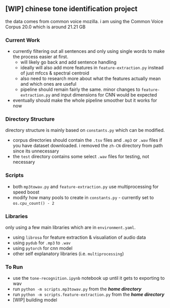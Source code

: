 ## [WIP] chinese tone identification project
the data comes from common voice mozilla. i am using the Common Voice Corpus 20.0 which is around 21.21 GB

### Current Work
- currently filtering out all sentences and only using single words to make the process easier at first. 
  - will likely go back and add sentence handling
  - ideally will also add more features in `feature-extraction.py` instead of just mfccs & spectral centroid
  - also need to research more about what the features actually mean and which ones are useful
  - pipeline should remain fairly the same. minor changes to `feature-extraction.py` and input dimensions for CNN would be expected
- eventually should make the whole pipeline smoother but it works for now

### Directory Structure
directory structure is mainly based on `constants.py` which can be modified.

- corpus directories should contain the `.tsv` files and `.mp3` or `.wav` files if you have dataset downloaded. i removed the `zh-CN` directory from path since its unnecessary
- the `test` directory contains some select `.wav` files for testing, not necessary

### Scripts
- both `mp3towav.py` and `feature-extraction.py` use multiprocessing for speed boost
- modify how many pools to create in `constants.py` - currently set to `os.cpu_count() - 2`

### Libraries
only using a few main libraries which are in `environment.yaml`. 
- using `librosa` for feature extraction & visualiation of audio data
- using `pydub` for `.mp3` to `.wav`
- using `pytorch` for cnn model
- other self explanatory libraries (i.e. `multiprocessing`)

### To Run
- use the `tone-recognition.ipynb` notebook up until it gets to exporting to wav
- run `python -m scripts.mp3towav.py` from the ***home directory***
- run `python -m scripts.feature-extraction.py` from the ***home directory***
- [WIP] building model  
